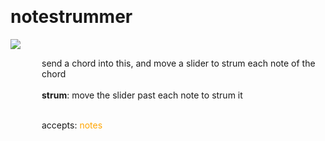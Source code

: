 
<a name=notestrummer></a><br>
# <b>notestrummer</b>
<img src="https://www.bespokesynth.com/docs/screenshots/notestrummer.png"><br>
<div style="display:inline-block;margin-left:50px;">
send a chord into this, and move a slider to strum each note of the chord<br/><br/>
<b>strum</b>: move the slider past each note to strum it<br>

<br>accepts: <font color=orange>notes</font> <br></div>
